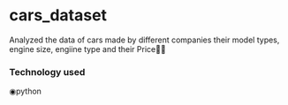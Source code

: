 <h1> cars_dataset</h1>

Analyzed the data of cars made by different companies their model types, engine size, engiine type and their Price💸💸 

<h3>Technology used</h3>
◉python<br>

